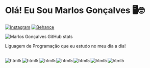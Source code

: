 # Olá! Eu Sou Marlos Gonçalves 🖥️🤓

[![Instagram](https://img.shields.io/badge/Instagram-E4405F?style=for-the-badge&logo=instagram&logoColor=white)](https://www.instagram.com/marlosgocalves97/?theme=dark)
[![Behance](https://img.shields.io/badge/-Behance-blue?style=for-the-badge&logo=behance&logoColor=white)](https://www.behance.net/srgonalves97)

![ Marlos Gonçalves GitHub stats](https://github-readme-stats.vercel.app/api?username=marlosgoncalves20&show_icons=true&theme=dark)
 
 Liguagem de Programação que eu estudo no meu dia a dia!
<div style="display: inline_block"><br/>
  <img align= "left" alt= "html5" src="https://img.shields.io/badge/HTML-239120?style=for-the-badge&logo=html5&logoColor=white">
<div>

<img align= "left" alt= "html5" src="https://img.shields.io/badge/CSS-239120?&style=for-the-badge&logo=css3&logoColor=white">

<img align= "left" alt= "html5" src="https://img.shields.io/badge/Java-ED8B00?style=for-the-badge&logo=openjdk&logoColor=white">

<img align= "left" alt= "html5" src="https://img.shields.io/badge/JavaScript-323330?style=for-the-badge&logo=javascript&logoColor=F7DF1E">

<img align= "left" alt= "html5" src="https://img.shields.io/badge/PHP-777BB4?style=for-the-badge&logo=php&logoColor=white">

<img align= "left" alt= "html5" src="https://img.shields.io/badge/Python-14354C?style=for-the-badge&logo=python&logoColor=white">

<img align= "center" alt= "html5" src="https://img.shields.io/badge/C%2B%2B-00599C?style=for-the-badge&logo=c%2B%2B&logoColor=white">
